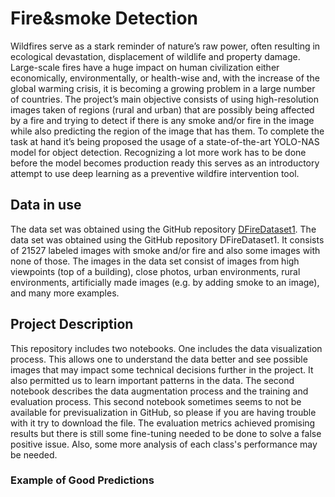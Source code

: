 # Fire&smoke Detection

Wildfires serve as a stark reminder of nature’s raw power, often resulting in ecological
devastation, displacement of wildlife and property damage. Large-scale
fires have a huge impact on human civilization either economically, environmentally,
or health-wise and, with the increase of the global warming crisis, it
is becoming a growing problem in a large number of countries. The project’s main objective consists of using high-resolution images taken
of regions (rural and urban) that are possibly being affected by a fire and trying
to detect if there is any smoke and/or fire in the image while also predicting the
region of the image that has them. To complete the task at hand it’s
being proposed the usage of a state-of-the-art YOLO-NAS model for object detection. Recognizing a lot more work has to be done before the model becomes production ready this serves as an introductory attempt to use deep learning as a preventive wildfire intervention tool. 

## Data in use

The data set was obtained using the GitHub repository [DFireDataset1](https://github.com/gaiasd/DFireDataset). 
The data set was obtained using the GitHub repository DFireDataset1. It consists
of 21527 labeled images with smoke and/or fire and also some images with
none of those. The images in the data set consist of images from high viewpoints
(top of a building), close photos, urban environments, rural environments, artificially
made images (e.g. by adding smoke to an image), and many more
examples.

## Project Description 
This repository includes two notebooks. One includes the data visualization process. This allows one to understand the data better and see possible
images that may impact some technical decisions further in the project. It also permitted us to learn important patterns in the data. The second notebook describes the data augmentation process and the training and evaluation process. This second notebook sometimes seems to not be available for previsualization in GitHub, so please if you are having trouble with it try to download the file. 
The evaluation metrics achieved promising results but there is still some fine-tuning needed to be done to solve a false positive issue. Also, some more analysis of each class's performance may be needed.  

### Example of Good Predictions 


